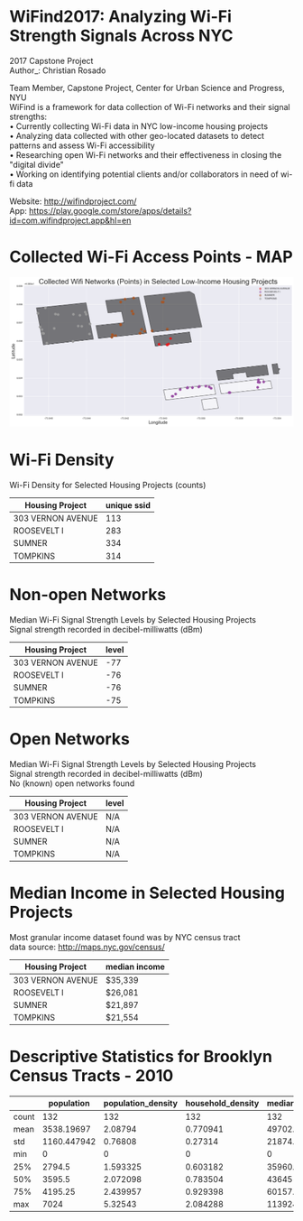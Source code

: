 # WiFind2017: Analyzing Wi-Fi Strength Signals Across NYC 
2017 Capstone Project<br />
Author_: Christian Rosado

Team Member, Capstone Project, Center for Urban Science and Progress, NYU <br />
WiFind is a framework for data collection of Wi-Fi networks and their signal strengths:<br />
• Currently collecting Wi-Fi data in NYC low-income housing projects <br />
• Analyzing data collected with other geo-located datasets to detect patterns and assess Wi-Fi accessibility<br />
• Researching open Wi-Fi networks and their effectiveness in closing the "digital divide"<br />
• Working on identifying potential clients and/or collaborators in need of wi-fi data<br />

Website: http://wifindproject.com/ <br />
App: https://play.google.com/store/apps/details?id=com.wifindproject.app&hl=en

# Collected Wi-Fi Access Points - MAP
![Alt text](housing_wifi.png "Optional Title")

# Wi-Fi Density
Wi-Fi Density for Selected Housing Projects (counts)

|Housing Project  |    unique ssid |
|----|----|
|303 VERNON AVENUE |   113|
|ROOSEVELT I       |   283|
|SUMNER            |   334|
|TOMPKINS          |   314|

# Non-open Networks 
Median Wi-Fi Signal Strength Levels by Selected Housing Projects<br />
Signal strength recorded in decibel-milliwatts (dBm)

|Housing Project  |   level|
|----|----|
|303 VERNON AVENUE|   -77|
|ROOSEVELT I      |   -76|
|SUMNER           |   -76|
|TOMPKINS         |   -75|

# Open Networks 
Median Wi-Fi Signal Strength Levels by Selected Housing Projects<br />
Signal strength recorded in decibel-milliwatts (dBm)<br />
No (known) open networks found


|Housing Project  |   level|
|----|----|
|303 VERNON AVENUE|    N/A|
|ROOSEVELT I      |    N/A|
|SUMNER           |    N/A|
|TOMPKINS         |    N/A|

# Median Income in Selected Housing Projects
Most granular income dataset found was by NYC census tract<br />
data source: http://maps.nyc.gov/census/

|Housing Project  |   median income|
|----|----|
|303 VERNON AVENUE|    $35,339|
|ROOSEVELT I      |    $26,081|
|SUMNER           |    $21,897|
|TOMPKINS         |    $21,554|

# Descriptive Statistics for Brooklyn Census Tracts - 2010
||population|	population_density|	household_density|	median_household_income|
|----|----|----|----|----|
|count|	132|	132|	132|	132|
|mean|	3538.19697|	2.08794|	0.770941|	49702.77273|
|std|	1160.447942|	0.76808|	0.27314|	21874.45133|
|min|	0| 0|	0|	0|
|25%|	2794.5|	1.593325|	0.603182|	35960.5|
|50%|	3595.5|	2.072098|	0.783504|	43645|
|75%|	4195.25|	2.439957|	0.929398|	60157.75|
|max|	7024|	5.32543|	2.084288|	113924|
